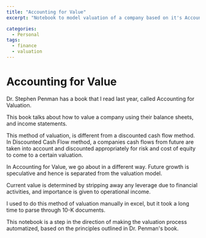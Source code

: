 ```yaml
---
title: "Accounting for Value"
excerpt: "Notebook to model valuation of a company based on it's Accounting fundamentals such as Balance Sheet and Income Statement, based on the book by Stephen Penman"

categories:
  - Personal
tags:
  - finance
  - valuation
---
```


# Accounting for Value

Dr. Stephen Penman has a book that I read last year, called Accounting for Valuation.

This book talks about how to value a company using their balance sheets, and income statements.

This method of valuation, is different from a discounted cash flow method. In Discounted Cash Flow method, a companies cash flows from future are taken into account and discounted appropriately for risk and cost of equity to come to a certain valuation.

In Accounting for Value, we go about in a different way. Future growth is speculative and hence is separated from the valuation model.

Current value is determined by stripping away any leverage due to financial activities, and importance is given to operational income.

I used to do this method of valuation manually in excel, but it took a long time to parse through 10-K documents.

This notebook is a step in the direction of making the valuation process automatized, based on the principles outlined in Dr. Penman's book.

